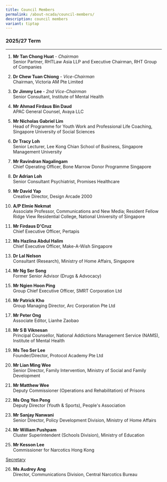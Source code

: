 ```yaml
---
title: Council Members
permalink: /about-ncada/council-members/
description: council members
variant: tiptap
---
```

<h3>2025/27 Term</h3>
<hr>
<ol>
<li>
<p><strong>Mr Tan Chong Huat</strong> - <em>Chairman</em>
<br>Senior Partner, RHTLaw Asia LLP and Executive Chairman, RHT Group of Companies</p>
</li>
<li>
<p><strong>Dr Chew Tuan Chiong</strong> - <em>Vice-Chairman</em>
<br>Chairman, Victoria AM Pte Limited</p>
</li>
<li>
<p><strong>Dr Jimmy Lee </strong>- <em>2nd Vice-Chairman</em><strong> </strong>
<br>Senior Consultant, Institute of Mental Health</p>
</li>
<li>
<p><strong>Mr Ahmad Firdaus Bin Daud</strong>
<br>APAC General Counsel, Avaya LLC</p>
</li>
<li>
<p><strong>Mr Nicholas Gabriel Lim</strong>
<br>Head of Programme for Youth Work and Professional Life Coaching, Singapore
University of Social Sciences</p>
</li>
<li>
<p><strong>Dr Tracy Loh</strong>
<br>Senior Lecturer, Lee Kong Chian School of Business, Singapore Management
University</p>
</li>
<li>
<p><strong>Mr Ravindran Nagalingam</strong>
<br>Chief Operating Officer, Bone Marrow Donor Programme Singapore</p>
</li>
<li>
<p><strong>Dr Adrian Loh</strong>
<br>Senior Consultant Psychiatrist, Promises Healthcare</p>
</li>
<li>
<p><strong>Mr David Yap</strong>
<br>Creative Director, Design Arcade 2000</p>
</li>
<li>
<p><strong>A/P Elmie Nekmat</strong>
<br>Associate Professor, Communications and New Media; Resident Fellow Ridge
View Residential College, National University of Singapore</p>
</li>
<li>
<p><strong>Mr Firdaus D'Cruz</strong>
<br>Chief Executive Officer, Pertapis</p>
</li>
<li>
<p><strong>Ms Hazlina Abdul Halim</strong>
<br>Chief Executive Officer, Make-A-Wish Singapore</p>
</li>
<li>
<p><strong>Dr Lal Nelson</strong>
<br>Consultant (Research), Ministry of Home Affairs, Singapore</p>
</li>
<li>
<p><strong>Mr Ng Ser Song</strong>
<br>Former Senior Advisor (Drugs &amp; Advocacy)</p>
</li>
<li>
<p><strong>Mr Ngien Hoon Ping</strong>
<br>Group Chief Executive Officer, SMRT Corporation Ltd</p>
</li>
<li>
<p><strong>Mr Patrick Kho</strong>
<br>Group Managing Director, Arc Corporation Pte Ltd</p>
</li>
<li>
<p><strong>Mr Peter Ong</strong>
<br>Associate Editor, Lianhe Zaobao</p>
</li>
<li>
<p><strong>Mr S B Viknesan</strong>
<br>Principal Counsellor, National Addictions Management Service (NAMS), Institute
of Mental Health</p>
</li>
<li>
<p><strong>Ms Teo Ser Lee</strong>
<br>Founder/Director, Protocol Academy Pte Ltd</p>
</li>
<li>
<p><strong>Mr Lian Ming Wee</strong>
<br>Senior Director, Family Intervention, Ministry of Social and Family Development</p>
</li>
<li>
<p><strong>Mr Matthew Wee</strong>
<br>Deputy Commissioner (Operations and Rehabilitation) of Prisons</p>
</li>
<li>
<p><strong>Ms Ong Yen Peng</strong>
<br>Deputy Director (Youth &amp; Sports), People's Association</p>
</li>
<li>
<p><strong>Mr Sanjay Nanwani</strong>
<br>Senior Director, Policy Development Division, Ministry of Home Affairs</p>
</li>
<li>
<p><strong>Mr William Pushpam</strong>
<br>Cluster Superintendent (Schools Division), Ministry of Education</p>
</li>
<li>
<p><strong>Mr Kesson Lee</strong>
<br>Commissioner for Narcotics Hong Kong</p>
</li>
</ol>
<p><u>Secretary</u>
</p>
<ol start="26" data-tight="true" class="tight">
<li>
<p><strong>Ms Audrey Ang</strong>
<br>Director, Communications Division, Central Narcotics Bureau</p>
</li>
</ol>
<p></p>